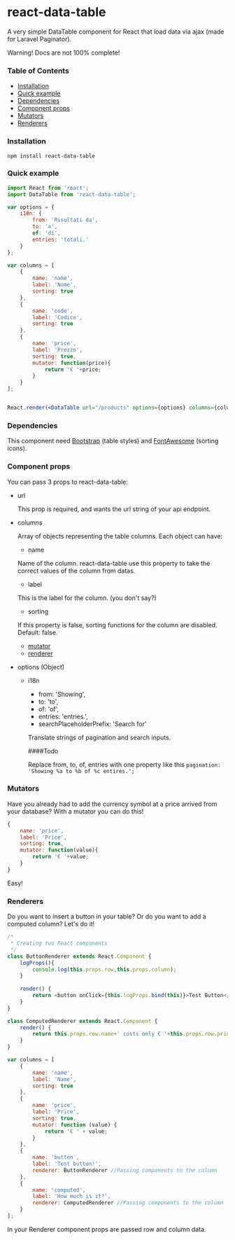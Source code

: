 react-data-table
=======
A very simple DataTable component for React that load data via ajax (made for Laravel Paginator).

Warning! Docs are not 100% complete!

### Table of Contents

- [Installation](#installation)
- [Quick example](#quick-example)
- [Dependencies](#dependencies)
- [Component props](#component-props)
- [Mutators](#mutators)
- [Renderers](#renderers)
  
### Installation
```
npm install react-data-table
```

### Quick example
```jsx
import React from 'react';
import DataTable from 'react-data-table';

var options = {
    i18n: {
        from: 'Risultati da',
        to: 'a',
        of: 'di',
        entries: 'totali.'
    }
};

var columns = [
    {
        name: 'name',
        label: 'Nome',
        sorting: true
    },
    {
        name: 'code',
        label: 'Codice',
        sorting: true
    },
    {
        name: 'price',
        label: 'Prezzo',
        sorting: true,
        mutator: function(price){
            return '€ '+price;
        }
    }
];


React.render(<DataTable url="/products" options={options} columns={columns}></DataTable>, document.getElementById('table'));
```

### Dependencies

This component need [Bootstrap](http://getbootstrap.com/) (table styles) and [FontAwesome](https://fortawesome.github.io/Font-Awesome/) (sorting icons).

### Component props

You can pass 3 props to react-data-table:

* url

    This prop is required, and wants the url string of your api endpoint.
* columns

    Array of objects representing the table columns. Each object can have:
    * name
    
    Name of the column. react-data-table use this property to take the correct values of the column from datas.
    * label
    
    This is the label for the column. (you don't say?)
    * sorting
    
    If this property is false, sorting functions for the column are disabled. Default: false.
    * [mutator](#mutators)
    * [renderer](#renderers)
    
* options (Object)

    * i18n
        * from: 'Showing',
        * to: 'to',
        * of: 'of',
        * entries: 'entries.',
        * searchPlaceholderPrefix: 'Search for'
        
        Translate strings of pagination and search inputs. 
        
        ####Todo
        
        Replace from, to, of, entries with one property like this `pagination: 'Showing %a to %b of %c entires.';`

### Mutators

Have you already had to add the currency symbol at a price arrived from your database? With a mutator you can do this!

```javascript
{
    name: 'price',
    label: 'Price',
    sorting: true,
    mutator: function(value){
        return '€ '+value;
    }
}
```
Easy!

### Renderers

Do you want to insert a button in your table? Or do you want to add a computed column? Let's do it!

```javascript
/*
 * Creating two React components
 */
class ButtonRenderer extends React.Component {
    logProps(){
        console.log(this.props.row,this.props.column);
    }
    
    render() {
        return <button onClick={this.logProps.bind(this)}>Test Button</button>;
    }
}

class ComputedRenderer extends React.Component {    
    render() {
        return this.props.row.name+' costs only € '+this.props.row.price+'!';
    }
}

var columns = [
    {
        name: 'name',
        label: 'Name',
        sorting: true
    },
    {
        name: 'price',
        label: 'Price',
        sorting: true,
        mutator: function (value) {
            return '€ ' + value;
        }
    },
    {
        name: 'button',
        label: 'Test button!',
        renderer: ButtonRenderer //Passing components to the column
    },
    {
        name: 'computed',
        label: 'How much is it?',
        renderer: ComputedRenderer //Passing components to the column
    }
];
```

In your Renderer component props are passed row and column data.